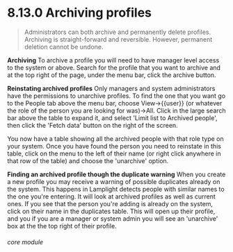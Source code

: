 # 8.13.0    Archiving profiles

>Administrators can both archive and permanently delete profiles. Archiving is straight-forward and reversible. However, permanent deletion cannot be undone.

**Archiving**
 To archive a profile you will need to have manager level access to the system or above. Search for the profile that you want to archive and at the top right of the page, under the menu bar, click the archive button.  

__Reinstating archived profiles__
Only managers and system administrators have the permissions to unarchive profiles.
To find the one that you want go to the People tab above the menu bar, choose View->{{user}} (or whatever the role of the person you are looking for was)->All. Click in the large search bar above the table to expand it, and select 'Limit list to Archived people', then click the 'Fetch data' button on the right of the screen. 

You now have a table showing all the archived people with that role type on your system. Once you have found the person you need to reinstate in this table, click on the menu to the left of their name (or right click anywhere in that row of the table) and choose the 'unarchive' option.


__Finding an archived profile though the duplicate warning__
When you create a new profile you may receive a warning of possible duplicates already on the system. This happens in Lamplight detects people with similar names to the one you're entering. It will look at archived profiles as well as current ones. If you see that the person you're adding is already on the system, click on their name in the duplicates table. This will open up their profile, and you if you are a manager or system admin you will see an 'unarchive' box at the the top right of their profile. 


###### core module

